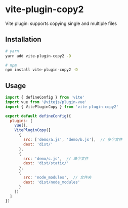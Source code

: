 # vite-plugin-copy2

Vite plugin: supports copying single and multiple files

## Installation

```bash
# yarn
yarn add vite-plugin-copy2 -D

# npm
npm install vite-plugin-copy2 -D
```

## Usage

```vite.config.js
import { defineConfig } from 'vite'
import vue from '@vitejs/plugin-vue'
import { VitePluginCopy } from 'vite-plugin-copy2'

export default defineConfig({
  plugins: [
    vue(),
    VitePluginCopy([
      {
        src: ['demo/a.js', 'demo/b.js'],  // 多个文件
        dest: 'dist/'
      },
      {
        src: 'demo/c.js',  // 单个文件
        dest: 'dist/static/'
      },
      {
        src: 'node_modules',  // 文件夹
        dest: 'dist/node_modules'
      }
    ])
  ]
})
```